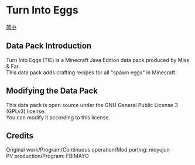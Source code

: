 # Turn Into Eggs
[简中](README.md)
<h2>Data Pack Introduction</h2>
Turn Into Eggs (TIE) is a Minecraft Java Edition data pack produced by Miss & Far.<br>
This data pack adds crafting recipes for all "spawn eggs" in Minecraft.
<h2>Modifying the Data Pack</h2>
This data pack is open source under the GNU General Public License 3 (GPLv3) license.<br>
You can modify it according to this license.
<h2>Credits</h2>
Original work/Program/Continuous operation/Mod porting: moyujun<br>
PV production/Program: FBIMAYO
